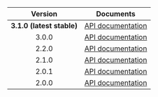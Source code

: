 | Version | Documents |
|:---:|---|
| **3.1.0 (latest stable)** | [API documentation](latest-stable) |
| 3.0.0 | [API documentation](3.0.0) |
| 2.2.0 | [API documentation](2.2.0) |
| 2.1.0 | [API documentation](2.1.0) |
| 2.0.1 | [API documentation](2.0.1) |
| 2.0.0 | [API documentation](2.0.0) |
